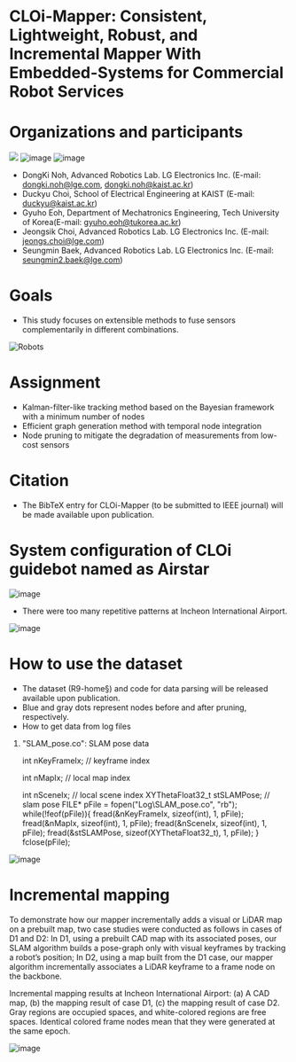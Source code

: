 # CLOi-Mapper: Consistent, Lightweight, Robust, and Incremental Mapper With Embedded-Systems for Commercial Robot Services

# Organizations and participants
 ![](https://www.lge.co.kr/lgekor/asset/company/images/about/ci_img03.jpg)
 ![image](https://github.com/Multiplanet-Robot/CLOi-Mapper-Consistent-Lightweight-Robust-and-Incremental-Mapper-With-Embedded-Systems/assets/93900066/9e39d2db-f7ac-45cc-a50d-d713db8853bd)
 ![image](https://github.com/Multiplanet-Robot/CLOi-Mapper-Consistent-Lightweight-Robust-and-Incremental-Mapper-With-Embedded-Systems/assets/93900066/f3526490-a313-44af-973b-5fd9b7fffed0)

* DongKi Noh, Advanced Robotics Lab. LG Electronics Inc. (E-mail: dongki.noh@lge.com, dongki.noh@kaist.ac.kr)
* Duckyu Choi, School of Electrical Engineering at KAIST (E-mail: duckyu@kaist.ac.kr)
* Gyuho Eoh, Department of Mechatronics Engineering, Tech University of Korea(E-mail: gyuho.eoh@tukorea.ac.kr)
* Jeongsik Choi, Advanced Robotics Lab. LG Electronics Inc. (E-mail: jeongs.choi@lge.com)
* Seungmin Baek, Advanced Robotics Lab. LG Electronics Inc. (E-mail: seungmin2.baek@lge.com)


# Goals
* This study focuses on extensible methods to fuse sensors complementarily in different combinations.
 
![Robots](https://github.com/Multiplanet-Robot/CLOi-Mapper-Consistent-Lightweight-Robust-and-Incremental-Mapper-With-Embedded-Systems/assets/93900066/2d6f8d98-ce17-4046-8a20-f3963219590c)



# Assignment
* Kalman-filter-like tracking method based on the Bayesian framework with a minimum number of nodes
* Efficient graph generation method with temporal node integration
* Node pruning to mitigate the degradation of measurements from low-cost sensors

# Citation

* The BibTeX entry for CLOi-Mapper (to be submitted to IEEE journal) will be made available upon publication.
# System configuration of CLOi guidebot named as Airstar
![image](https://github.com/Multiplanet-Robot/CLOi-Mapper-Consistent-Lightweight-Robust-and-Incremental-Mapper-With-Embedded-Systems/assets/93900066/5338fd65-868c-44d4-93fa-5d68668a95d2)

* There were too many repetitive patterns at Incheon International Airport.
 
![image](https://github.com/Multiplanet-Robot/CLOi-Mapper-Consistent-Lightweight-Robust-and-Incremental-Mapper-With-Embedded-Systems/assets/93900066/a1816067-d759-4ecb-ae1b-a615acf7b549)
# How to use the dataset

* The dataset (R9-home§) and code for data parsing will be released available upon publication.
* Blue and gray dots represent nodes before and after pruning, respectively.
* How to get data from log files

1. "SLAM_pose.co": SLAM pose data
   
	int nKeyFrameIx;		// keyframe index

	int nMapIx;			// local map index

	int nSceneIx;			// local scene index
	XYThetaFloat32_t stSLAMPose;	// slam pose
 	FILE* pFile = fopen("Log\\SLAM_pose.co", "rb");
 	while(!feof(pFile)){
		fread(&nKeyFrameIx, sizeof(int), 1, pFile);
		fread(&nMapIx, sizeof(int), 1, pFile);
		fread(&nSceneIx, sizeof(int), 1, pFile);
		fread(&stSLAMPose, sizeof(XYThetaFloat32_t), 1, pFile);
 	}
 	fclose(pFile);

![image](https://github.com/Multiplanet-Robot/CLOi-Mapper-Consistent-Lightweight-Robust-and-Incremental-Mapper-With-Embedded-Systems/assets/93900066/ca6cc753-71fb-4a94-a03c-6fcd6c70db2b)

# Incremental mapping
To demonstrate how our mapper incrementally adds a visual or LiDAR map on a prebuilt map, two case studies were
conducted as follows in cases of D1 and D2: In D1, using a prebuilt CAD map with its associated poses, our SLAM algorithm builds a pose-graph only with visual keyframes
by tracking a robot’s position; In D2, using a map built from the D1 case, our mapper algorithm incrementally associates a LiDAR keyframe to a frame node
on the backbone.

Incremental mapping results at Incheon International Airport: (a) A CAD map, (b) the mapping result of case D1, (c) the
mapping result of case D2. Gray regions are occupied spaces, and white-colored regions are free
spaces. Identical colored frame nodes mean that they were generated at the same epoch.


![image](https://github.com/Multiplanet-Robot/CLOi-Mapper-Consistent-Lightweight-Robust-and-Incremental-Mapper-With-Embedded-Systems/assets/93900066/00ecac5c-ee82-49a3-aafb-18656e9be439)

